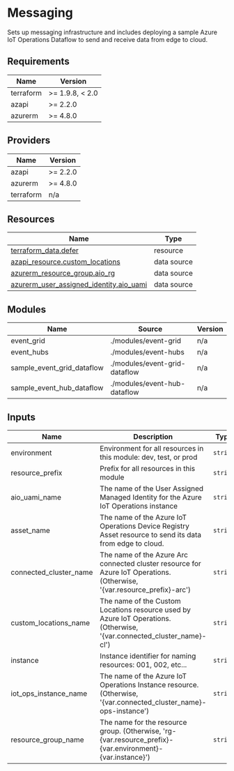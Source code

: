 <!-- BEGIN_TF_DOCS -->
<!-- markdown-table-prettify-ignore-start -->
# Messaging

Sets up messaging infrastructure and includes deploying a sample
Azure IoT Operations Dataflow to send and receive data from edge to cloud.

## Requirements

| Name | Version |
|------|---------|
| terraform | >= 1.9.8, < 2.0 |
| azapi | >= 2.2.0 |
| azurerm | >= 4.8.0 |

## Providers

| Name | Version |
|------|---------|
| azapi | >= 2.2.0 |
| azurerm | >= 4.8.0 |
| terraform | n/a |

## Resources

| Name | Type |
|------|------|
| [terraform_data.defer](https://registry.terraform.io/providers/hashicorp/terraform/latest/docs/resources/data) | resource |
| [azapi_resource.custom_locations](https://registry.terraform.io/providers/Azure/azapi/latest/docs/data-sources/resource) | data source |
| [azurerm_resource_group.aio_rg](https://registry.terraform.io/providers/hashicorp/azurerm/latest/docs/data-sources/resource_group) | data source |
| [azurerm_user_assigned_identity.aio_uami](https://registry.terraform.io/providers/hashicorp/azurerm/latest/docs/data-sources/user_assigned_identity) | data source |

## Modules

| Name | Source | Version |
|------|--------|---------|
| event\_grid | ./modules/event-grid | n/a |
| event\_hubs | ./modules/event-hubs | n/a |
| sample\_event\_grid\_dataflow | ./modules/event-grid-dataflow | n/a |
| sample\_event\_hub\_dataflow | ./modules/event-hub-dataflow | n/a |

## Inputs

| Name | Description | Type | Default | Required |
|------|-------------|------|---------|:--------:|
| environment | Environment for all resources in this module: dev, test, or prod | `string` | n/a | yes |
| resource\_prefix | Prefix for all resources in this module | `string` | n/a | yes |
| aio\_uami\_name | The name of the User Assigned Managed Identity for the Azure IoT Operations instance | `string` | `null` | no |
| asset\_name | The name of the Azure IoT Operations Device Registry Asset resource to send its data from edge to cloud. | `string` | `"oven"` | no |
| connected\_cluster\_name | The name of the Azure Arc connected cluster resource for Azure IoT Operations. (Otherwise, '{var.resource\_prefix}-arc') | `string` | `null` | no |
| custom\_locations\_name | The name of the Custom Locations resource used by Azure IoT Operations. (Otherwise, '{var.connected\_cluster\_name}-cl') | `string` | `null` | no |
| instance | Instance identifier for naming resources: 001, 002, etc... | `string` | `"001"` | no |
| iot\_ops\_instance\_name | The name of the Azure IoT Operations Instance resource. (Otherwise, '{var.connected\_cluster\_name}-ops-instance') | `string` | `null` | no |
| resource\_group\_name | The name for the resource group. (Otherwise, 'rg-{var.resource\_prefix}-{var.environment}-{var.instance}') | `string` | `null` | no |
<!-- markdown-table-prettify-ignore-end -->
<!-- END_TF_DOCS -->
